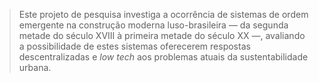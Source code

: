 > Este projeto de pesquisa investiga a ocorrência de sistemas de ordem
> emergente na construção moderna luso-brasileira — da segunda metade do
> século XVIII à primeira metade do século XX —, avaliando a
> possibilidade de estes sistemas oferecerem respostas descentralizadas e
> *low tech* aos problemas atuais da sustentabilidade urbana.
